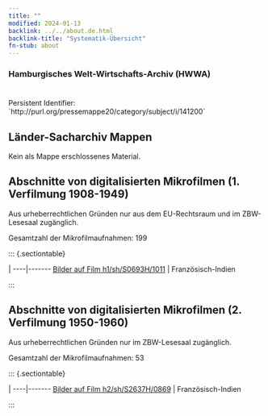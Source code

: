 ```yaml
---
title: ""
modified: 2024-01-13
backlink: ../../about.de.html
backlink-title: "Systematik-Übersicht"
fn-stub: about
---
```


### Hamburgisches Welt-Wirtschafts-Archiv (HWWA)

# 

<div class="hint">Persistent Identifier: `http://purl.org/pressemappe20/category/subject/i/141200`</div>







## Länder-Sacharchiv Mappen





Kein als Mappe erschlossenes Material.



<a id="filmsections" />

## Abschnitte von digitalisierten Mikrofilmen (1. Verfilmung 1908-1949)

<p>Aus urheberrechtlichen Gründen nur aus dem EU-Rechtsraum und im ZBW-Lesesaal zugänglich.</p>


<p>Gesamtzahl der Mikrofilmaufnahmen: 199</p>





::: {.sectiontable}

 | 
----|-------
<a class="btn" href="https://pm20.zbw.eu/film/h1/sh/S0693H/1011" rel="nofollow">Bilder auf Film h1/sh/S0693H/1011</a> | Französisch-Indien


:::




## Abschnitte von digitalisierten Mikrofilmen (2. Verfilmung 1950-1960)

<p>Aus urheberrechtlichen Gründen nur im ZBW-Lesesaal zugänglich.</p>


<p>Gesamtzahl der Mikrofilmaufnahmen: 53</p>





::: {.sectiontable}

 | 
----|-------
<a class="btn" href="https://pm20.zbw.eu/film/h2/sh/S2637H/0869" rel="nofollow">Bilder auf Film h2/sh/S2637H/0869</a> | Französisch-Indien


:::
















